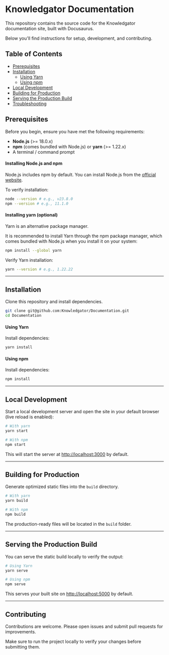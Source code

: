 # Knowledgator Documentation

This repository contains the source code for the Knowledgator documentation site, built with Docusaurus.

Below you'll find instructions for setup, development, and contributing.

## Table of Contents

- [Prerequisites](#prerequisites)
- [Installation](#installation)
  - [Using Yarn](#using-yarn)
  - [Using npm](#using-npm)
- [Local Development](#local-development)
- [Building for Production](#building-for-production)
- [Serving the Production Build](#serving-the-production-build)
- [Troubleshooting](#troubleshooting)

## Prerequisites

Before you begin, ensure you have met the following requirements:

- **Node.js** (>= 18.0.x)
- **npm** (comes bundled with Node.js) or **yarn** (>= 1.22.x)
- A terminal / command prompt

#### Installing Node.js and npm

Node.js includes npm by default. You can install Node.js from the [official website](https://nodejs.org/en/download).

To verify installation:

```bash
node --version # e.g., v23.8.0
npm --version # e.g., 11.1.0
```

#### Installing yarn (optional)

Yarn is an alternative package manager.

It is recommended to install Yarn through the npm package manager, which comes bundled with Node.js when you install it on your system:

```bash
npm install --global yarn
```

Verify Yarn installation:

```bash
yarn --version # e.g., 1.22.22
```

---

## Installation

Clone this repository and install dependencies.

```bash
git clone git@github.com:Knowledgator/Documentation.git
cd Documentation
```

#### Using Yarn

Install dependencies:

```bash
yarn install
```

#### Using npm

Install dependencies:

```bash
npm install
```

---

## Local Development

Start a local development server and open the site in your default browser (live reload is enabled):

```bash
# With yarn
yarn start

# With npm
npm start
```

This will start the server at [http://localhost:3000](http://localhost:3000) by default.

---

## Building for Production

Generate optimized static files into the `build` directory.

```bash
# With yarn
yarn build

# With npm
npm build
```

The production-ready files will be located in the `build` folder.

---

## Serving the Production Build

You can serve the static build locally to verify the output:

```bash
# Using Yarn
yarn serve

# Using npm
npm serve
```

This serves your built site on [http://localhost:5000](http://localhost:5000) by default.

---

## Contributing

Contributions are welcome. Please open issues and submit pull requests for improvements.

Make sure to run the project locally to verify your changes before submitting them.
